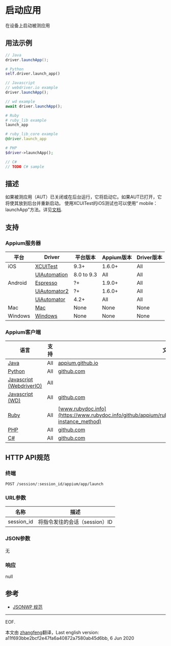 
# 启动应用

在设备上启动被测应用

## 用法示例

```java
// Java
driver.launchApp();

```

```python
# Python
self.driver.launch_app()

```

```javascript
// Javascript
// webdriver.io example
driver.launchApp();

// wd example
await driver.launchApp();

```

```ruby
# Ruby
# ruby_lib example
launch_app

# ruby_lib_core example
@driver.launch_app

```

```php
# PHP
$driver->launchApp();

```

```csharp
// C#
// TODO C# sample

```


## 描述

如果被测应用（AUT）已关闭或在后台运行，它将启动它。如果AUT已打开，它将使其放到后台并重新启动。
使用XCUITest的iOS测试也可以使用“ mobile：launchApp”方法。详见[文档](/docs/cn/writing-running-appium/ios/ios-xctest-mobile-apps-management.md#mobile-launchapp).



## 支持


### Appium服务器

|平台|Driver|平台版本|Appium版本|Driver版本|
|--------|----------------|------|--------------|--------------|
| iOS | [XCUITest](/docs/en/drivers/ios-xcuitest.md) | 9.3+ | 1.6.0+ | All |
|  | [UIAutomation](/docs/en/drivers/ios-uiautomation.md) | 8.0 to 9.3 | All | All |
| Android | [Espresso](/docs/en/drivers/android-espresso.md) | ?+ | 1.9.0+ | All |
|  | [UiAutomator2](/docs/en/drivers/android-uiautomator2.md) | ?+ | 1.6.0+ | All |
|  | [UiAutomator](/docs/en/drivers/android-uiautomator.md) | 4.2+ | All | All |
| Mac | [Mac](/docs/en/drivers/mac.md) | None | None | None |
| Windows | [Windows](/docs/en/drivers/windows.md) | None | None | None |



### Appium客户端

|语言|支持|文档|
|--------|-------|-------------|
|[Java](https://github.com/appium/java-client/releases/latest)| All | [appium.github.io](https://appium.github.io/java-client/io/appium/java_client/InteractsWithApps.html#launchApp--) |
|[Python](https://github.com/appium/python-client/releases/latest)| All | [github.com](https://github.com/appium/python-client/blob/master/README.md#closing-and-launching-an-application) |
|[Javascript (WebdriverIO)](http://webdriver.io/index.html)| All |  |
|[Javascript (WD)](https://github.com/admc/wd/releases/latest)| All | [github.com](https://github.com/admc/wd/blob/master/lib/commands.js#L2798) |
|[Ruby](https://github.com/appium/ruby_lib/releases/latest)| All | [www.rubydoc.info](https://www.rubydoc.info/github/appium/ruby_lib_core/Appium/Core/Device#launch_app-instance_method) |
|[PHP](https://github.com/appium/php-client/releases/latest)| All | [github.com](https://github.com/appium/php-client/) |
|[C#](https://github.com/appium/appium-dotnet-driver/releases/latest)| All | [github.com](https://github.com/appium/appium-dotnet-driver/) |


## HTTP API规范


### 终端

`POST /session/:session_id/appium/app/launch`


### URL参数

|名称|描述|
|----|-----------|
|session_id|将指令发往的会话（session）ID|


### JSON参数

无


### 响应

null


## 参考

* [JSONWP 规范](https://github.com/appium/appium-base-driver/blob/master/lib/protocol/routes.js#L539)

---
EOF.

本文由 [zhangfeng](https://github.com/zhangfeng91)翻译，Last english version: a11f693bbe2bcf2e47fa6a40872a7580ab45d6bb, 6 Jun 2020

